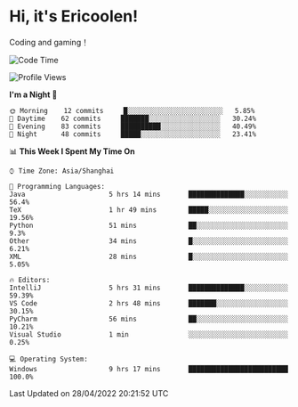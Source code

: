 # Hi, it's Ericoolen!
Coding and gaming！

<!--START_SECTION:waka-->
![Code Time](http://img.shields.io/badge/Code%20Time-221%20hrs%2020%20mins-blue)

![Profile Views](http://img.shields.io/badge/Profile%20Views-2-blue)

**I'm a Night 🦉** 

```text
🌞 Morning    12 commits     █░░░░░░░░░░░░░░░░░░░░░░░░   5.85% 
🌆 Daytime    62 commits     ███████░░░░░░░░░░░░░░░░░░   30.24% 
🌃 Evening    83 commits     ██████████░░░░░░░░░░░░░░░   40.49% 
🌙 Night      48 commits     █████░░░░░░░░░░░░░░░░░░░░   23.41%

```


📊 **This Week I Spent My Time On** 

```text
⌚︎ Time Zone: Asia/Shanghai

💬 Programming Languages: 
Java                     5 hrs 14 mins       ██████████████░░░░░░░░░░░   56.4% 
TeX                      1 hr 49 mins        █████░░░░░░░░░░░░░░░░░░░░   19.56% 
Python                   51 mins             ██░░░░░░░░░░░░░░░░░░░░░░░   9.3% 
Other                    34 mins             █░░░░░░░░░░░░░░░░░░░░░░░░   6.21% 
XML                      28 mins             █░░░░░░░░░░░░░░░░░░░░░░░░   5.05%

🔥 Editors: 
IntelliJ                 5 hrs 31 mins       ██████████████░░░░░░░░░░░   59.39% 
VS Code                  2 hrs 48 mins       ███████░░░░░░░░░░░░░░░░░░   30.15% 
PyCharm                  56 mins             ██░░░░░░░░░░░░░░░░░░░░░░░   10.21% 
Visual Studio            1 min               ░░░░░░░░░░░░░░░░░░░░░░░░░   0.25%

💻 Operating System: 
Windows                  9 hrs 17 mins       █████████████████████████   100.0%

```


 Last Updated on 28/04/2022 20:21:52 UTC
<!--END_SECTION:waka-->

